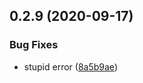 ## 0.2.9 (2020-09-17)


### Bug Fixes

* stupid error ([8a5b9ae](https://github.com/Extream-SaaS/ex-sdk/commit/8a5b9aef7ddc44b8b3b8c08eb00cdba0b09dccc6))



